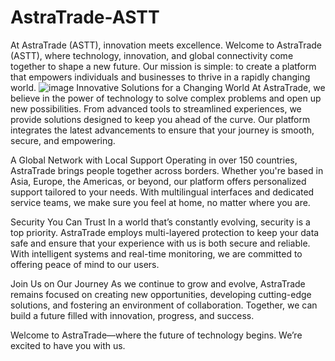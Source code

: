 # AstraTrade-ASTT
At AstraTrade (ASTT), innovation meets excellence.
Welcome to AstraTrade (ASTT), where technology, innovation, and global connectivity come together to shape a new future. Our mission is simple: to create a platform that empowers individuals and businesses to thrive in a rapidly changing world.
![image](https://github.com/user-attachments/assets/2913cba1-15b1-4226-a490-bc8d4ddcc3bc)
Innovative Solutions for a Changing World
At AstraTrade, we believe in the power of technology to solve complex problems and open up new possibilities. From advanced tools to streamlined experiences, we provide solutions designed to keep you ahead of the curve. Our platform integrates the latest advancements to ensure that your journey is smooth, secure, and empowering.

A Global Network with Local Support
Operating in over 150 countries, AstraTrade brings people together across borders. Whether you're based in Asia, Europe, the Americas, or beyond, our platform offers personalized support tailored to your needs. With multilingual interfaces and dedicated service teams, we make sure you feel at home, no matter where you are.

Security You Can Trust
In a world that’s constantly evolving, security is a top priority. AstraTrade employs multi-layered protection to keep your data safe and ensure that your experience with us is both secure and reliable. With intelligent systems and real-time monitoring, we are committed to offering peace of mind to our users.

Join Us on Our Journey
As we continue to grow and evolve, AstraTrade remains focused on creating new opportunities, developing cutting-edge solutions, and fostering an environment of collaboration. Together, we can build a future filled with innovation, progress, and success.

Welcome to AstraTrade—where the future of technology begins. We’re excited to have you with us.
